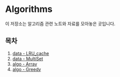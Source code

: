 # Algorithms

이 저장소는 알고리즘 관련 노트와 자료를 모아놓은 곳입니다.

## 목차

1. [data - LRU_cache](./data_lru_cache.md)
2. [data - MultiSet](./data_multiset.md)
3. [algo - Array](./algo_array.md)
4. [algo - Greedy](./algo_greedy.md)

